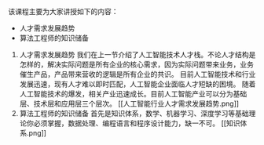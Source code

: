 该课程主要为大家讲授如下的内容：
- 人才需求发展趋势
- 算法工程师的知识储备


1. 人才需求发展趋势
   我们在上一节介绍了人工智能技术人才栈。不论人才结构是怎样的，解决实际问题是所有企业的核心需求，因为实际问题带来业务，业务催生产品，产品带来营收的逻辑是所有企业的共识。
   目前人工智能技术和行业发展迅速，现有人才难以即时匹配，人工智能企业面临人才短缺的困境。
   随着人工智能技术的爆发，相关产业迅速成长。目前人工智能产业可以分为基础层、技术层和应用层三个层次。
   [[人工智能行业人才需求发展趋势.png]]
2. 算法工程师的知识储备
   首先是知识体系，数学、机器学习、深度学习等基础理论你必须掌握，数据处理、编程语言和程序设计能力，缺一不可。
   [[知识体系.png]]